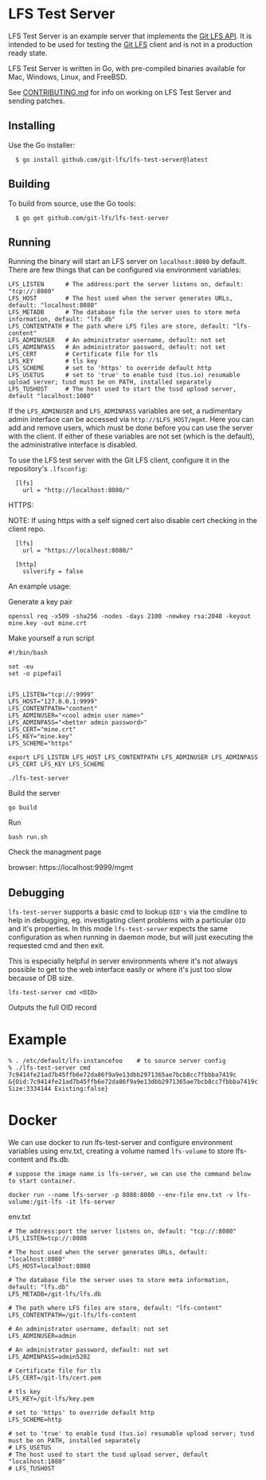 LFS Test Server
======

[rel]: https://github.com/github/lfs-test-server/releases
[lfs]: https://github.com/github/git-lfs
[api]: https://github.com/github/git-lfs/tree/master/docs/api#readme

LFS Test Server is an example server that implements the [Git LFS API][api]. It
is intended to be used for testing the [Git LFS][lfs] client and is not in a
production ready state.

LFS Test Server is written in Go, with pre-compiled binaries available for Mac,
Windows, Linux, and FreeBSD.

See [CONTRIBUTING.md](CONTRIBUTING.md) for info on working on LFS Test Server and
sending patches.

## Installing

Use the Go installer:

```
  $ go install github.com/git-lfs/lfs-test-server@latest
```


## Building

To build from source, use the Go tools:

```
  $ go get github.com/git-lfs/lfs-test-server
```


## Running

Running the binary will start an LFS server on `localhost:8080` by default.
There are few things that can be configured via environment variables:

    LFS_LISTEN      # The address:port the server listens on, default: "tcp://:8080"
    LFS_HOST        # The host used when the server generates URLs, default: "localhost:8080"
    LFS_METADB      # The database file the server uses to store meta information, default: "lfs.db"
    LFS_CONTENTPATH # The path where LFS files are store, default: "lfs-content"
    LFS_ADMINUSER   # An administrator username, default: not set
    LFS_ADMINPASS   # An administrator password, default: not set
    LFS_CERT        # Certificate file for tls
    LFS_KEY         # tls key
    LFS_SCHEME      # set to 'https' to override default http
    LFS_USETUS      # set to 'true' to enable tusd (tus.io) resumable upload server; tusd must be on PATH, installed separately
    LFS_TUSHOST     # The host used to start the tusd upload server, default "localhost:1080"

If the `LFS_ADMINUSER` and `LFS_ADMINPASS` variables are set, a
rudimentary admin interface can be accessed via
`http://$LFS_HOST/mgmt`. Here you can add and remove users, which must
be done before you can use the server with the client.  If either of
these variables are not set (which is the default), the administrative
interface is disabled.

To use the LFS test server with the Git LFS client, configure it in the repository's `.lfsconfig`:


```
  [lfs]
    url = "http://localhost:8080/"

```

HTTPS:

NOTE: If using https with a self signed cert also disable cert checking in the client repo.

```
  [lfs]
    url = "https://localhost:8080/"

  [http]
    sslverify = false

```


An example usage:


Generate a key pair
```
openssl req -x509 -sha256 -nodes -days 2100 -newkey rsa:2048 -keyout mine.key -out mine.crt
```

Make yourself a run script

```
#!/bin/bash

set -eu
set -o pipefail


LFS_LISTEN="tcp://:9999"
LFS_HOST="127.0.0.1:9999"
LFS_CONTENTPATH="content"
LFS_ADMINUSER="<cool admin user name>"
LFS_ADMINPASS="<better admin password>"
LFS_CERT="mine.crt"
LFS_KEY="mine.key"
LFS_SCHEME="https"

export LFS_LISTEN LFS_HOST LFS_CONTENTPATH LFS_ADMINUSER LFS_ADMINPASS LFS_CERT LFS_KEY LFS_SCHEME

./lfs-test-server

```

Build the server

```
go build

```

Run

```
bash run.sh

```

Check the managment page

browser: https://localhost:9999/mgmt


## Debugging

`lfs-test-server` supports a basic cmd to lookup `OID's` via the cmdline to help in debugging, eg. investigating client problems with a particular `OID` and it's properties.
In this mode `lfs-test-server` expects the same configuration as when running in daemon mode, but will just executing the requested cmd and then exit.

This is especially helpful in server environments where it's not always possible to get to the web interface easily or where it's just too slow because of DB size.

`lfs-test-server cmd <OID>`

Outputs the full OID record

# Example

```
% . /etc/default/lfs-instancefoo    # to source server config
% ./lfs-test-server cmd 7c9414fe21ad7b45ffb6e72da86f9a9e13dbb2971365ae7bcb8cc7fbbba7419c
&{Oid:7c9414fe21ad7b45ffb6e72da86f9a9e13dbb2971365ae7bcb8cc7fbbba7419c Size:3334144 Existing:false}
```

# Docker

We can use docker to run lfs-test-server and configure environment variables using env.txt, creating a volume named `lfs-volume` to store lfs-content and lfs.db.

```
# suppose the image name is lfs-server, we can use the command below to start container.

docker run --name lfs-server -p 8080:8080 --env-file env.txt -v lfs-volume:/git-lfs -it lfs-server
```

env.txt
```
# The address:port the server listens on, default: "tcp://:8080"
LFS_LISTEN=tcp://:8080

# The host used when the server generates URLs, default: "localhost:8080"
LFS_HOST=localhost:8080

# The database file the server uses to store meta information, default: "lfs.db"
LFS_METADB=/git-lfs/lfs.db

# The path where LFS files are store, default: "lfs-content"
LFS_CONTENTPATH=/git-lfs/lfs-content

# An administrator username, default: not set
LFS_ADMINUSER=admin

# An administrator password, default: not set
LFS_ADMINPASS=admin5202

# Certificate file for tls
LFS_CERT=/git-lfs/cert.pem

# tls key
LFS_KEY=/git-lfs/key.pem

# set to 'https' to override default http
LFS_SCHEME=http

# set to 'true' to enable tusd (tus.io) resumable upload server; tusd must be on PATH, installed separately
# LFS_USETUS
# The host used to start the tusd upload server, default "localhost:1080"
# LFS_TUSHOST
```